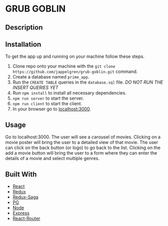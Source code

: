 # GRUB GOBLIN

## Description



## Installation

To get the app up and running on your machine follow these steps.

1. Clone repo onto your machine with the `git clone https://github.com/jappelgren/grub-goblin.git` command.
2. Create a database named `prime_app`.
3. Run the ```CREATE TABLE``` queries in the `database.sql` file.  *DO NOT RUN THE INSERT QUERIES YET*
4. Run `npm install` to install all necessary dependencies.
5. `npm run server` to start the server.
6. `npm run client` to start the client.
7. In your browser go to [localhost:3000](http://localhost:3000/).

## Usage

Go to localhost:3000.  The user will see a carousel of movies.  Clicking on a movie poster will bring the user to a detailed view of that movie.  The user can click on the back button (or logo) to go back to the list.  Clicking on the add a movie button will bring the user to a form where they can enter the details of a movie and select multiple genres.

## Built With

- [React](https://reactjs.org/)
- [Redux](https://redux.js.org/)
- [Redux-Saga](https://redux-saga.js.org/)
- [PG](https://node-postgres.com/)
- [Node](https://nodejs.org/en/)
- [Express](https://expressjs.com/)
- [React-Router](https://reactrouter.com/)